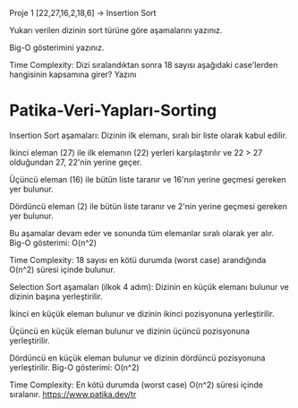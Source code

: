 Proje 1
[22,27,16,2,18,6] -> Insertion Sort

Yukarı verilen dizinin sort türüne göre aşamalarını yazınız.

Big-O gösterimini yazınız.

Time Complexity: Dizi sıralandıktan sonra 18 sayısı aşağıdaki case'lerden hangisinin kapsamına girer? Yazını





# Patika-Veri-Yapları-Sorting

Insertion Sort aşamaları:  Dizinin ilk elemanı, sıralı bir liste olarak kabul edilir. 


İkinci eleman (27) ile ilk elemanın (22) yerleri karşılaştırılır ve 22 > 27 olduğundan 27, 22'nin yerine geçer. 


Üçüncü eleman (16) ile bütün liste taranır ve 16'nın yerine geçmesi gereken yer bulunur. 


Dördüncü eleman (2) ile bütün liste taranır ve 2'nin yerine geçmesi gereken yer bulunur. 


Bu aşamalar devam eder ve sonunda tüm elemanlar sıralı olarak yer alır. Big-O gösterimi: O(n^2)  


Time Complexity: 18 sayısı en kötü durumda (worst case) arandığında O(n^2) süresi içinde bulunur.  


Selection Sort aşamaları (ilkok 4 adım):  Dizinin en küçük elemanı bulunur ve dizinin başına yerleştirilir. 


İkinci en küçük eleman bulunur ve dizinin ikinci pozisyonuna yerleştirilir. 


Üçüncü en küçük eleman bulunur ve dizinin üçüncü pozisyonuna yerleştirilir. 


Dördüncü en küçük eleman bulunur ve dizinin dördüncü pozisyonuna yerleştirilir. Big-O gösterimi: O(n^2)  


Time Complexity: En kötü durumda (worst case) O(n^2) süresi içinde sıralanır. https://www.patika.dev/tr
